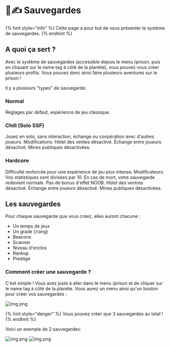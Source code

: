 # 📃✍️​ Sauvegardes

{% hint style="info" %} Cette page a pour but de vous présenter le système de sauvegardes. {% endhint %}

## A quoi ça sert ?
Avec le système de sauvegardes (accessible depuis le menu /prison, puis en cliquant sur le name tag à côté de la planète), vous pouvez vous créer plusieurs profils.
Vous pouvez donc ainsi faire plusieurs aventures sur le prison !

Il y a plusieurs "types" de sauvegarde:

### Normal
Réglages par défaut, expérience de jeu classique.

### Chill (Solo SSF)
Jouez en solo, sans interaction, échange ou coopération avec d'autres joueurs.
Modifications:
Hôtel des ventes désactivé.
Échange entre joueurs désactivé.
Mines publiques désactivées.

### Hardcore
Difficulté renforcée pour une expérience de jeu plus intense.
Modificateurs:
Vos statistiques sont divisées par 10.
En cas de mort, votre sauvegarde redevient normale.
Pas de bonus d'effet NOOB.
Hôtel des ventres désactivé.
Échange entre joueurs désactivé.
Mines publiques désactivées.

## Les sauvegardes
Pour chaque sauvegarde que vous créez, elles auront chacune :
- Un temps de jeux
- Un grade (/rang)
- Beacons
- Scanner
- Niveau d'enclos
- Rankup
- Prestige

### Comment créer une sauvegarde ?
C'est simple ! Vous avez juste à aller dans le menu /prison et de cliquer sur le name tag à côté de la planète.
Vous aurez un menu ainsi qu'un bouton pour créer vos sauvegardes :

![img.png](./ressources/saves/CreeSaves.png)

{% hint style="danger" %} Vous pouvez créer que 3 sauvegardes au total ! {% endhint %}

Voici un exemple de 2 sauvegardes:

![img.png](./ressources/saves/Saves1.png)
![img.png](./ressources/saves/Saves2.png)

